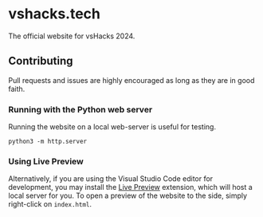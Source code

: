 # vshacks.tech

The official website for vsHacks 2024.

## Contributing

Pull requests and issues are highly encouraged as long as they are in good faith.

### Running with the Python web server

Running the website on a local web-server is useful for testing.

```
python3 -m http.server
```

### Using Live Preview

Alternatively, if you are using the Visual Studio Code editor for development,
you may install the [Live Preview](https://marketplace.visualstudio.com/items?itemName=ms-vscode.live-server) extension,
which will host a local server for you. To open a preview of the website to the side,
simply right-click on `index.html`.
